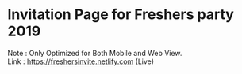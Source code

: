 # Invitation Page for Freshers party 2019

Note : Only Optimized for Both Mobile and Web View.
<br>
Link : https://freshersinvite.netlify.com (Live)
